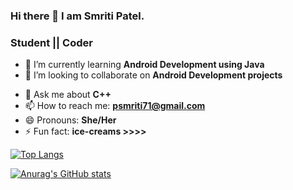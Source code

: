 ### Hi there 👋 I  am Smriti Patel.
### Student || Coder 



<!-- - 🔭 I’m currently working on ... -->
- 🌱 I’m currently learning **Android Development using Java**
- 👯 I’m looking to collaborate on **Android Development projects**
<!-- - 🤔 I’m looking for help with ... -->
- 💬 Ask me about **C++**
- 📫 How to reach me: **psmriti71@gmail.com**
- 😄 Pronouns: **She/Her**
- ⚡ Fun fact: **ice-creams >>>>**


[![Top Langs](https://github-readme-stats.vercel.app/api/top-langs/?username=smriti596)](https://github.com/anuraghazra/github-readme-stats)

[![Anurag's GitHub stats](https://github-readme-stats.vercel.app/api?username=smriti596)](https://github.com/anuraghazra/github-readme-stats)




